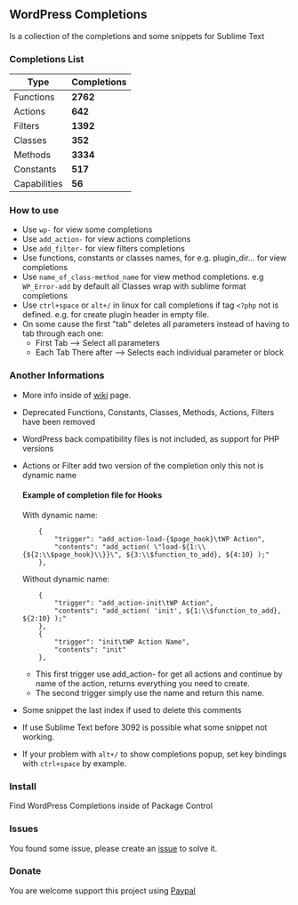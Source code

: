 ## WordPress Completions

Is a collection of the completions and some snippets for Sublime Text

### Completions List

| Type         | Completions |
| ------------ | ----------- |
| Functions    | **2762**    |
| Actions      | **642**     |
| Filters      | **1392**    |
| Classes      | **352**     |
| Methods      | **3334**    |
| Constants    | **517**     |
| Capabilities | **56**      |

### How to use

* Use `wp-` for view some completions
* Use `add_action-` for view actions completions
* Use `add_filter-` for view filters completions
* Use functions, constants or classes names, for e.g. plugin_dir... for view completions
* Use `name_of_class-method_name` for view method completions. e.g `WP_Error-add` by default all Classes wrap with sublime format completions
* Use `ctrl+space` or `alt+/` in linux for call completions if tag `<?php` not is defined. e.g. for create plugin header in empty file.
* On some cause the first "tab" deletes all parameters instead of having to tab through each one:
	- First Tab --> Select all parameters
	- Each Tab There after --> Selects each individual parameter or block

### Another Informations

* More info inside of [wiki](https://github.com/23r9i0/sublime-text-wordpress/wiki) page.
* Deprecated Functions, Constants, Classes, Methods, Actions, Filters have been removed
* WordPress back compatibility files is not included, as support for PHP versions
* Actions or Filter add two version of the completion only this not is dynamic name

	#### Example of completion file for Hooks

	With dynamic name:

	```
		{
			"trigger": "add_action-load-{$page_hook}\tWP Action",
			"contents": "add_action( \"load-${1:\\{${2:\\$page_hook}\\}}\", ${3:\\$function_to_add}, ${4:10} );"
		},
	```
	Without dynamic name:

	```
		{
			"trigger": "add_action-init\tWP Action",
			"contents": "add_action( 'init', ${1:\\$function_to_add}, ${2:10} );"
		},
		{
			"trigger": "init\tWP Action Name",
			"contents": "init"
		},
	```

	- This first trigger use add_action- for get all actions and continue by name of the action, returns everything you need to create.
	- The second trigger simply use the name and return this name.

* Some snippet the last index if used to delete this comments
* If use Sublime Text before 3092 is possible what some snippet not working.
* If your problem with `alt+/` to show completions popup, set key bindings with `ctrl+space` by example.

### Install

Find WordPress Completions inside of Package Control

### Issues

You found some issue, please create an [issue](https://github.com/23r9i0/sublime-text-wordpress/issues/new) to solve it.

### Donate

You are welcome support this project using [Paypal](https://www.paypal.com/cgi-bin/webscr?cmd=_s-xclick&hosted_button_id=VXY7T7VKL78VA)